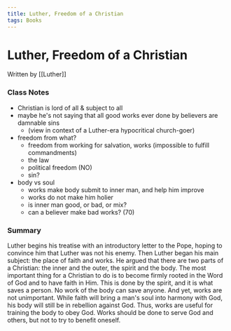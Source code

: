 ```yaml
---
title: Luther, Freedom of a Christian
tags: Books 
---
```


# Luther, Freedom of a Christian
Written by [[Luther]]
### Class Notes
- Christian is lord of all & subject to all
- maybe he's not saying that all good works ever done by believers are damnable sins
	- (view in context of a Luther-era hypocritical church-goer)
- freedom from what?
	- freedom from working for salvation, works (impossible to fulfill commandments)
	- the law
	- political freedom (NO)
	- sin?
- body vs soul
	- works make body submit to inner man, and help him improve
	- works do not make him holier
	- is inner man good, or bad, or mix?
	- can a believer make bad works? (70)



### Summary
Luther begins his treatise with an introductory letter to the Pope, hoping to convince him that Luther was not his enemy. Then Luther began his main subject: the place of faith and works. He argued that there are two parts of a Christian: the inner and the outer, the spirit and the body. The most important thing for a Christian to do is to become firmly rooted in the Word of God and to have faith in Him. This is done by the spirit, and it is what saves a person. No work of the body can save anyone. And yet, works are not unimportant. While faith will bring a man's soul into harmony with God, his body will still be in rebellion against God. Thus, works are useful for training the body to obey God. Works should be done to serve God and others, but not to try to benefit oneself.